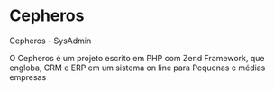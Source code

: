 Cepheros
========

Cepheros - SysAdmin

O Cepheros é um projeto escrito em PHP com Zend Framework, que engloba, CRM e ERP em um sistema on line para Pequenas e médias empresas
